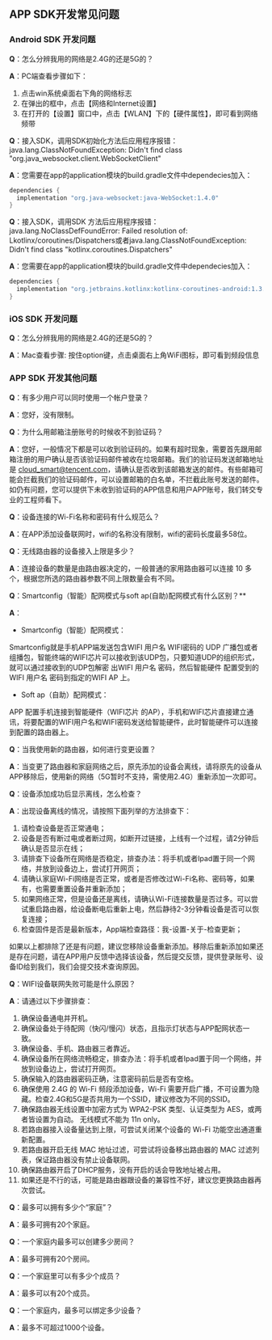 ## APP SDK开发常见问题     

### **Android SDK 开发问题**

**Q**：怎么分辨我用的网络是2.4G的还是5G的？

**A**：PC端查看步骤如下：

1. 点击win系统桌面右下角的网络标志
2. 在弹出的框中，点击【网络和Internet设置】
3. 在打开的【设置】窗口中，点击【WLAN】下的【硬件属性】，即可看到网络频带



**Q**：接入SDK，调用SDK初始化方法后应用程序报错：java.lang.ClassNotFoundException: Didn't find class "org.java_websocket.client.WebSocketClient"

**A**：您需要在app的application模块的build.gradle文件中dependecies加入：

```objective-c
dependencies {
  implementation "org.java-websocket:java-WebSocket:1.4.0"
}  
```



**Q**：接入SDK，调用SDK 方法后应用程序报错：java.lang.NoClassDefFoundError: Failed resolution of: Lkotlinx/coroutines/Dispatchers或者java.lang.ClassNotFoundException: Didn't find class "kotlinx.coroutines.Dispatchers"

**A**：您需要在app的application模块的build.gradle文件中dependecies加入：

```objective-c
dependencies {
  implementation "org.jetbrains.kotlinx:kotlinx-coroutines-android:1.3.4"
}  
```



### **iOS SDK 开发问题**

**Q**：怎么分辨我用的网络是2.4G的还是5G的？

**A**：Mac查看步骤:  按住option键，点击桌面右上角WiFi图标，即可看到频段信息



### **APP SDK 开发其他问题**

**Q**：有多少用户可以同时使用一个帐户登录？

**A**：您好，没有限制。



**Q**：为什么用邮箱注册账号的时候收不到验证码？

**A**：您好，一般情况下都是可以收到验证码的。如果有超时现象，需要首先跟用邮箱注册的用户确认是否该验证码邮件被收在垃圾邮箱。我们的验证码发送邮箱地址是 cloud_smart@tencent.com，请确认是否收到该邮箱发送的邮件。有些邮箱可能会拦截我们的验证码邮件，可以设置邮箱的白名单，不拦截此账号发送的邮件。如仍有问题，您可以提供下未收到验证码的APP信息和用户APP账号，我们转交专业的工程师看下。



**Q**：设备连接的Wi-Fi名称和密码有什么规范么？

**A**：在APP添加设备联网时，wifi的名称没有限制，wifi的密码长度最多58位。



**Q**：无线路由器的设备接入上限是多少？

**A**：连接设备的数量是由路由器决定的，一般普通的家用路由器可以连接 10 多个，根据您所选的路由器参数不同上限数量会有不同。

 

**Q**：Smartconfig（智能）配网模式与soft ap(自助)配网模式有什么区别？**

**A**：

- Smartconfig（智能）配网模式：

Smartconfig就是手机APP端发送包含WIFI 用户名 WIFI密码的 UDP 广播包或者组播包，智能终端的WIFI芯片可以接收到该UDP包，只要知道UDP的组织形式，就可以通过接收到的UDP包解密 出WIFI 用户名 密码，然后智能硬件 配置受到的WIFI 用户名 密码到指定的WIFI AP 上。

- Soft ap（自助）配网模式：

APP 配置手机连接到智能硬件（WIFI芯片 的AP），手机和WIFI芯片直接建立通讯，将要配置的WIFI用户名和WIFI密码发送给智能硬件，此时智能硬件可以连接到配置的路由器上。

 

**Q**：当我使用新的路由器，如何进行变更设置？

**A**：当变更了路由器和家庭网络之后，原先添加的设备会离线，请将原先的设备从APP移除后，使用新的网络（5G暂时不支持，需使用2.4G）重新添加一次即可。

 

**Q**：设备添加成功后显示离线，怎么检查？

**A**：出现设备离线的情况，请按照下面列举的方法排查下：

1. 请检查设备是否正常通电；
2. 设备是否有断过电或者断过网，如断开过链接，上线有一个过程，请2分钟后确认是否显示在线；
3. 请排查下设备所在网络是否稳定，排查办法：将手机或者Ipad置于同一个网络，并放到设备边上，尝试打开网页；
4. 请确认家庭Wi-Fi网络是否正常，或者是否修改过Wi-Fi名称、密码等，如果有，也需要重置设备并重新添加；
5. 如果网络正常，但是设备还是离线，请确认Wi-Fi连接数量是否过多。可以尝试重启路由器，给设备断电后重新上电，然后静待2-3分钟看设备是否可以恢复连接；
6. 检查固件是否是最新版本，App端检查路径：我-设置-关于-检查更新；

如果以上都排除了还是有问题，建议您移除设备重新添加。移除后重新添加如果还是存在问题，请在APP用户反馈中选择该设备，然后提交反馈，提供登录账号、设备ID给到我们，我们会提交技术查询原因。

 

**Q**：WIFI设备联网失败可能是什么原因？

**A**：请通过以下步骤排查：

1. 确保设备通电并开机。
2. 确保设备处于待配网（快闪/慢闪）状态，且指示灯状态与APP配网状态一致。
3. 确保设备、手机、路由器三者靠近。
4. 确保设备所在网络流畅稳定，排查办法：将手机或者Ipad置于同一个网络，并放到设备边上，尝试打开网页。
5. 确保输入的路由器密码正确，注意密码前后是否有空格。
6. 确保使用 2.4G 的 Wi-Fi 频段添加设备，Wi-Fi 需要开启广播，不可设置为隐藏。检查2.4G和5G是否共用为一个SSID，建议修改为不同的SSID。
7. 确保路由器无线设置中加密方式为 WPA2-PSK 类型、认证类型为 AES，或两者皆设置为自动。 无线模式不能为 11n only。
8. 若路由器接入设备量达到上限，可尝试关闭某个设备的 Wi-Fi 功能空出通道重新配置。
9. 若路由器开启无线 MAC 地址过滤，可尝试将设备移出路由器的 MAC 过滤列表，保证路由器没有禁止设备联网。
10. 确保路由器开启了DHCP服务，没有开启的话会导致地址被占用。
11. 如果还是不行的话，可能是路由器跟设备的兼容性不好，建议您更换路由器再次尝试。

 

**Q**：最多可以拥有多少个“家庭”？

**A**：最多可拥有20个家庭。

 

**Q**：一个家庭内最多可以创建多少房间？

**A**：最多可拥有20个房间。

 

**Q**：一个家庭里可以有多少个成员？

**A**：最多可以有20个成员。

 

**Q**：一个家庭内，最多可以绑定多少设备？

**A**：最多不可超过1000个设备。
